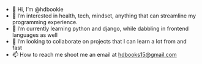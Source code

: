 - 👋 Hi, I’m @hdbookie
- 👀 I’m interested in health, tech, mindset, anything that can streamline my programming experience. 
- 🌱 I’m currently learning python and django, while dabbling in frontend languages as well
- 💞️ I’m looking to collaborate on projects that I can learn a lot from and fast
- 📫 How to reach me shoot me an email at hdbooks15@gmail.com

<!---
hdbookie/hdbookie is a ✨ special ✨ repository because its `README.md` (this file) appears on your GitHub profile.
You can click the Preview link to take a look at your changes.
--->
